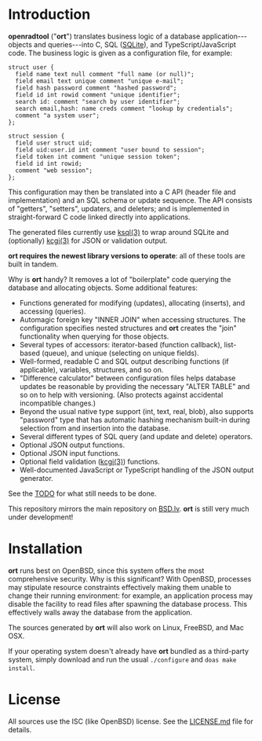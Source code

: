 # Introduction

**openradtool** ("**ort**") translates business logic of a database application---objects and
queries---into C, SQL ([SQLite](https://sqlite.org)), and TypeScript/JavaScript code.
The business logic is given as a configuration file, for example:

```
struct user {
  field name text null comment "full name (or null)";
  field email text unique comment "unique e-mail";
  field hash password comment "hashed password";
  field id int rowid comment "unique identifier";
  search id: comment "search by user identifier";
  search email,hash: name creds comment "lookup by credentials";
  comment "a system user";
};

struct session {
  field user struct uid;
  field uid:user.id int comment "user bound to session";
  field token int comment "unique session token";
  field id int rowid;
  comment "web session";
};
```

This configuration may then be translated into a C API (header file and implementation) and an SQL
schema or update sequence.
The API consists of "getters", "setters", updaters, and deleters; and is implemented in
straight-forward C code linked directly into applications.

The generated files currently use [ksql(3)](https://kristaps.bsd.lv/ksql) to wrap around SQLite and
(optionally) [kcgi(3)](https://kristaps.bsd.lv/kcgi) for JSON or validation output.

**ort requires the newest library versions to operate**:  all of these tools are built in tandem.

Why is **ort** handy?
It removes a lot of "boilerplate" code querying the database and allocating objects.
Some additional features:

- Functions generated for modifying (updates), allocating (inserts), and accessing (queries).
- Automagic foreign key "INNER JOIN" when accessing structures.
  The configuration specifies nested structures and **ort** creates the "join" functionality when
  querying for those objects.
- Several types of accessors: iterator-based (function callback), list-based (queue), and unique
  (selecting on unique fields).
- Well-formed, readable C and SQL output describing functions (if applicable), variables,
  structures, and so on.
- "Difference calculator" between configuration files helps database updates be reasonable by
  providing the necessary "ALTER TABLE" and so on to help with versioning. 
  (Also protects against accidental incompatible changes.)
- Beyond the usual native type support (int, text, real, blob), also supports "password" type that
  has automatic hashing mechanism built-in during selection from and insertion into the database.
- Several different types of SQL query (and update and delete) operators.
- Optional JSON output functions.
- Optional JSON input functions.
- Optional field validation ([kcgi(3)](https://kristaps.bsd.lv/kcgi)) functions.
- Well-documented JavaScript or TypeScript handling of the JSON output generator.

See the [TODO](TODO.md) for what still needs to be done.

This repository mirrors the main repository on [BSD.lv](https://www.bsd.lv).
**ort** is still very much under development!

# Installation

**ort** runs best on OpenBSD, since this system offers the most comprehensive security.
Why is this significant?
With OpenBSD, processes may stipulate resource constraints effectively making them unable to change
their running environment: for example, an application process may disable the facility to read
files after spawning the database process.
This effectively walls away the database from the application.

The sources generated by **ort** will also work on Linux, FreeBSD, and Mac OSX.

If your operating system doesn't already have **ort** bundled as a third-party system, simply
download and run the usual `./configure` and `doas make install`.

# License

All sources use the ISC (like OpenBSD) license.
See the [LICENSE.md](LICENSE.md) file for details.

